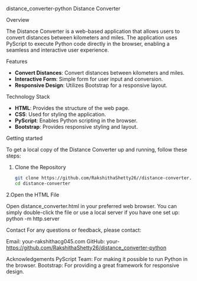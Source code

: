  distance_converter-python
 Distance Converter

Overview

The Distance Converter is a web-based application that allows users to convert distances between kilometers and miles. The application uses PyScript to execute Python code directly in the browser, enabling a seamless and interactive user experience. 

Features

- **Convert Distances**: Convert distances between kilometers and miles.
- **Interactive Form**: Simple form for user input and conversion.
- **Responsive Design**: Utilizes Bootstrap for a responsive layout.

Technology Stack

- **HTML**: Provides the structure of the web page.
- **CSS**: Used for styling the application.
- **PyScript**: Enables Python scripting in the browser.
- **Bootstrap**: Provides responsive styling and layout.

Getting started

To get a local copy of the Distance Converter up and running, follow these steps:

1. Clone the Repository

   ```bash
   git clone https://github.com/RakshithaShetty26//distance-converter.git
   cd distance-converter
2.Open the HTML File

 Open distance_converter.html in your preferred web browser. You can simply double-click the file or use a local server if you have one set up:
 python -m http.server

Contact
For any questions or feedback, please contact:

Email: your-rakshithacg045.com
GitHub: your-https://github.com/RakshithaShetty26/distance_converter-python


Acknowledgements
PyScript Team: For making it possible to run Python in the browser.
Bootstrap: For providing a great framework for responsive design. 
 
